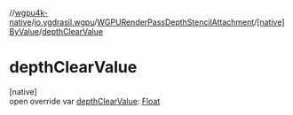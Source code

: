 //[wgpu4k-native](../../../../index.md)/[io.ygdrasil.wgpu](../../index.md)/[WGPURenderPassDepthStencilAttachment](../index.md)/[[native]ByValue](index.md)/[depthClearValue](depth-clear-value.md)

# depthClearValue

[native]\
open override var [depthClearValue](depth-clear-value.md): [Float](https://kotlinlang.org/api/core/kotlin-stdlib/kotlin/-float/index.html)